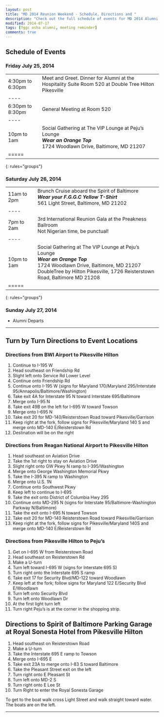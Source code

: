 ```yaml
---
layout: post
title: "MD 2014 Reunion Weekend - Schedule, Directions and "
description: "Check out the full schedule of events for MD 2014 Alumni Reunion"
modified: 2014-07-17
tags: [fggc osha alumni, meeting reminder]
comments: true
---
```


## Schedule of Events

### Friday July 25, 2014 

| | |
|:--------|:--------|
| 4:30pm to 6:30pm  | Meet and Greet. Dinner for Alumni at the Hospitality Suite Room 520 at Double Tree Hilton Pikesville |  
|----
| 6:30pm to 8:30pm | General Meeting at Room 520 | 
|----
| 10pm to 1am | Social Gathering at The VIP Lounge at Peju’s Lounge <br> **_Wear an Orange Top_** <br> 1724 Woodlawn Drive, Baltimore, MD 21207 | 
|=====
{: rules="groups"}


### Saturday July 26, 2014 

| | | 
|:--------|:--------|
| 11am to 2pm | Brunch Cruise aboard the Spirit of Baltimore <br> **_Wear your F.G.G.C Yellow T-Shirt_**  <br> 561 Light Street, Baltimore, MD 21202 |  
|----
| 7pm to 2am | 3rd International Reunion Gala at the Preakness Ballroom <br> Not Nigerian time, be punctual! <br> | 
|----
| 10pm to 1am | Social Gathering at The VIP Lounge at Peju’s Lounge <br> **_Wear an Orange Top_** <br> 1724 Woodlawn Drive, Baltimore, MD 21207 <br> DoubleTree by Hilton Pikesville, 1726 Reisterstown Road, Baltimore MD 21208 | 
|=====
{: rules="groups"}


### Sunday July 27, 2014 
* Alumni Departs

---

## Turn by Turn Directions to Event Locations

### Directions from BWI Airport to Pikesville Hilton

1. Continue to I-195 W
2. Head southeast on Friendship Rd
3. Slight left onto Service Rd Lower Level
4. Continue onto Friendship Rd
5. Continue onto I-195 W (signs for Maryland 170/Maryland 295/Interstate 95/Annapolis/Baltimore/Washington)
6. Take exit 4A for Interstate 95 N toward Interstate 695/Baltimore
7. Merge onto I-95 N
8. Take exit 49B on the left for I-695 W toward Towson
9. Merge onto I-695 N
10. Take exit 20 for MD-140/Reisterstown Road toward Pikesville/Garrison
11. Keep right at the fork, follow signs for Pikesville/Maryland 140 S and merge onto MD-140 E/Reisterstown Rd
12. Destination will be on the right

### Directions from Reagan National Airport to Pikesville Hilton

1. Head southeast on Aviation Drive
2. Take the 1st right to stay on Aviation Drive
3. Slight right onto GW Pkwy N ramp to I-395/Washington
4. Merge onto George Washington Memorial Pkwy
5. Take the I-395 N ramp to Washington
6. Merge onto U.S. 1N
7. Continue onto Southwest Pkwy
8. Keep left to continue to I-695
9. Take the exit onto District of Columbia Hwy 295
10. Continue onto MD-295 N (signs for Interstate 95/Baltimore-Washington Parkway N/Baltimore)
11. Take the exit onto I-695 N toward Towson
12. Take exit 20 for MD-140 Reisterstown Road toward Pikesville/Garrison
13. Keep right at the fork, follow signs for Pikesville/Maryland 140S and merge onto MD-140 E/Reisterstown Rd 

### Directions from Pikesville Hilton to Peju’s
1. Get on I-695 W from Reisterstown Road
2. Head southeast on Reisterstown Rd
3. Make a U-turn
4. Turn left toward I-695 W (signs for Interstate 695 S)
5. Turn right onto the Interstate 695 S ramp
6. Take exit 17 for Security Blvd/MD-122 toward Woodlawn
7. Keep left at the fork; follow signs for Maryland 122 E/Security Blvd E/Woodlawn
8. Turn left onto Security Blvd
9. Turn left onto Woodlawn Dr
10. At the first light turn left
11. Turn right Peju’s is at the corner in the shopping strip.

## Directions to Spirit of Baltimore Parking Garage at Royal Sonesta Hotel from Pikesville Hilton

1. Head southeast on Reisterstown Road
2. Make a U-turn
3. Take the Interstate 695 E ramp to Towson
4. Merge onto I-695 E
5. Take exit 23A to merge onto I-83 S toward Baltimore
6. Take the Pleasant Street exit on the left
7. Turn right onto E Pleasant St
8. Turn left onto MD-2 S
9. Turn right onto E Lee St
10. Turn Right to enter the Royal Sonesta Garage

To get to the boat walk cross Light Street and walk straight toward water. The boats are on the left.

--- 
